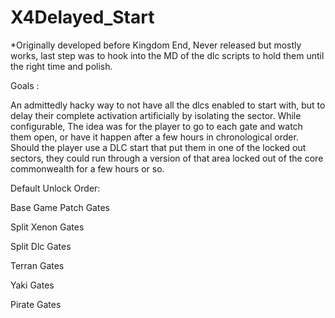 # X4Delayed_Start
*Originally developed before Kingdom End, Never released but mostly works, last step was to hook into the MD of the dlc scripts to hold them until the right time and polish.

Goals : 

  An admittedly hacky way to not have all the dlcs enabled to start with, but to delay their complete activation artificially by isolating the sector.
  While configurable, The idea was for the player to go to each gate and watch them open, or have it happen after a few hours in chronological order. 
  Should the player use a DLC start that put them in one of the locked out sectors, they could run through a version of that area locked out of the core commonwealth for a few hours or so.

Default Unlock Order:

  Base Game Patch Gates   

  Split Xenon Gates
  
  Split Dlc Gates
  
  Terran Gates
  
  Yaki Gates
  
  Pirate Gates
  
